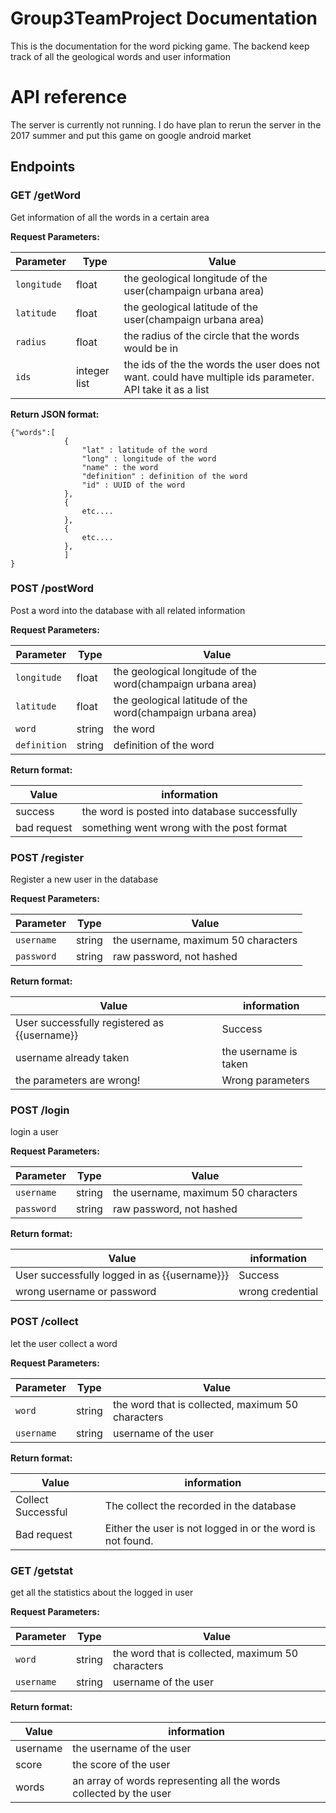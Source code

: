 # Group3TeamProject Documentation  

This is the documentation for the word picking game. The backend keep track of all the geological words and user information

# API reference

The server is currently not running. I do have plan to rerun the server in the 2017 summer and put this game on google android market


## Endpoints  

### GET /getWord

Get information of all the words in a certain area  

**Request Parameters:**  

Parameter| Type | Value
--- | --- | ---
`longitude`| float | the geological longitude of the user(champaign urbana area)
`latitude`| float | the geological latitude of the user(champaign urbana area)
`radius`| float | the radius of the circle that the words would be in
`ids`| integer list | the ids of the the words the user does not want. could have multiple ids parameter. API take it as a list  

**Return JSON format:**  

    {"words":[  
                {  
                    "lat" : latitude of the word  
                    "long" : longitude of the word  
                    "name" : the word  
                    "definition" : definition of the word  
                    "id" : UUID of the word  
                },  
                {  
                    etc....  
                },
                {
                    etc....
                },
                ]
    }  

### POST /postWord  
Post a word into the database with all related information  

**Request Parameters:**  

Parameter| Type | Value
--- | --- | ---
`longitude`| float | the geological longitude of the word(champaign urbana area)
`latitude`| float | the geological latitude of the word(champaign urbana area)
`word`| string | the word
`definition`| string | definition of the word  

**Return format:**  

Value | information
--- | ---
success | the word is posted into database successfully
bad request | something went wrong with the post format  



### POST /register  
Register a new user in the database

**Request Parameters:**  

Parameter| Type | Value
--- | --- | ---
`username`| string | the username, maximum 50 characters
`password`| string | raw password, not hashed  

**Return format:**  

Value | information
--- | ---
User successfully registered as {{username}} | Success 
username already taken | the username is taken
the parameters are wrong! | Wrong parameters  



### POST /login  
login a user

**Request Parameters:**  

Parameter| Type | Value
--- | --- | ---
`username`| string | the username, maximum 50 characters
`password`| string | raw password, not hashed  

**Return format:**  

Value | information
--- | ---
User successfully logged in as {{username}}} | Success 
wrong username or password | wrong credential


### POST /collect  
let the user collect a word

**Request Parameters:**  

Parameter| Type | Value
--- | --- | ---
`word`| string | the word that is collected, maximum 50 characters
`username`| string | username of the user

**Return format:**  

Value | information
--- | ---
Collect Successful | The collect the recorded in the database
Bad request | Either the user is not logged in or the word is not found.

### GET /getstat  
get all the statistics about the logged in user

**Request Parameters:**  

Parameter| Type | Value
--- | --- | ---
`word`| string | the word that is collected, maximum 50 characters
`username`| string | username of the user

**Return format:**  

Value | information
--- | ---
username | the username of the user 
score | the score of the user 
words | an array of words representing all the words collected by the user


